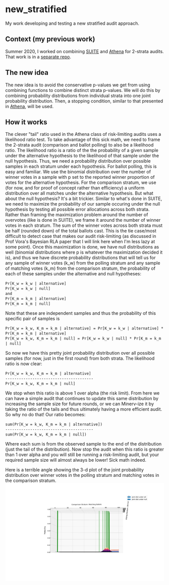 # new_stratified
My work developing and testing a new stratified audit approach.

## Context (my previous work)
Summer 2020, I worked on combining [SUITE](https://github.com/pbstark/CORLA18/tree/master/code) and [Athena](https://github.com/gwexploratoryaudits/r2b2/tree/master) for 2-strata audits. That work is in a [separate repo](https://github.com/obroadrick/stratified_athena/tree/master).

## The new idea
The new idea is to avoid the conservative p-values we get from using combining functions to combine distinct strata p-values. We will do this by combining probability distributions from individual strata into one joint probability distribution. Then, a stopping condition, similar to that presented in [Athena](https://arxiv.org/abs/2008.02315), will be used.

## How it works
The clever "tail" ratio used in the Athena class of risk-limiting audits uses a likelihood ratio test. To take advantage of this sick math, we need to frame the 2-strata audit (comparison and ballot polling) to also be a likelihood ratio. The likelihood ratio is a ratio of the the probability of a given sample under the alternative hypothesis to the likelihood of that sample under the null hypothesis. Thus, we need a probability distribution over possible samples in each stratum under each hypothesis. For ballot polling, this is easy and familiar. We use the binomial distribution over the number of winner votes in a sample with p set to the reported winner proportion of votes for the alternative hypothesis. For the comparison stratum, we use (for now, and for proof of concept rather than efficiency) a uniform distribution over all matches under the alternative hypothesis. But what about the null hypothesis? It's a bit trickier. Similar to what's done in SUITE, we need to maximize the probability of our sample occuring under the null hypothesis by testing all possible error allocations across both strata. Rather than framing the maximization problem around the number of overvotes (like is done in SUITE), we frame it around the number of winner votes in each stratum. The sum of the winner votes across both strata must be half (rounded down) of the total ballots cast. This is the tie case/most difficult to detect case that makes our audit risk-limiting (as discussed in Prof Vora's Bayesian RLA paper that I will link here when I'm less lazy at some point). Once this maximization is done, we have null distributions as well (binomial distributions where p is whatever the maximization decided it is), and thus we have discrete probability distributions that will tell us for any sample of winner votes (k_w) from the polling stratum and any sample of matching votes (k_m) from the comparison stratum, the probability of each of these samples under the alternative and null hypotheses:
```
Pr[K_w = k_w | alternative]
Pr[K_w = k_w | null]
and
Pr[K_m = k_m | alternative]
Pr[K_m = k_m | null]
```
Note that these are independent samples and thus the probability of this specific pair of samples is 
```
Pr[K_w = k_w, K_m = k_m | alternative] = Pr[K_w = k_w | alternative] * Pr[K_m = k_m | alternative]
Pr[K_w = k_w, K_m = k_m | null] = Pr[K_w = k_w | null] * Pr[K_m = k_m | null]
```
So now we have this pretty joint probability distribution over all possible samples (for now, just in the first round) from both strata. The likelihood ratio is now clear:
```
Pr[K_w = k_w, K_m = k_m | alternative] 
---------------------------------------
Pr[K_w = k_w, K_m = k_m | null] 
```
We stop when this ratio is above 1 over alpha (the risk limit). From here we can have a simple audit that continues to update this same distribution by increasing the sample size for future rounds, or we can Minerv-ize it by taking the ratio of the tails and thus ultimately having a more efficient audit. So why no do that! Our ratio becomes:
```
sum(Pr[K_w = k_w, K_m = k_m | alternative])
---------------------------------------
sum(Pr[K_w = k_w, K_m = k_m | null])
```
Where each sum is from the observed sample to the end of the distribution (just the tail of the distribution). Now stop the audit when this ratio is greater than 1 over alpha and you will still be running a risk-limiting audit, but your required sample size will almost always be lower! Sick math indeed.

Here is a terrible angle showing the 3-d plot of the joint probability distribution over winner votes in the polling stratum and matching votes in the comparison stratum.
![bad angle joint dist 3d](imgs/bad_angle.png)

